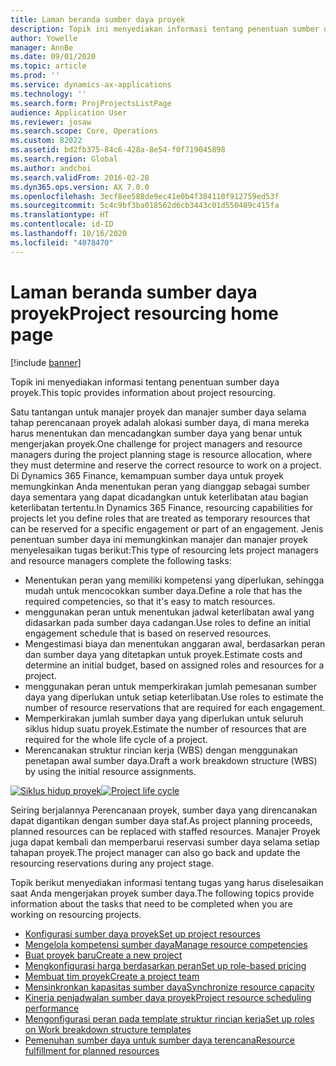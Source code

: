 ```yaml
---
title: Laman beranda sumber daya proyek
description: Topik ini menyediakan informasi tentang penentuan sumber daya proyek.
author: Yowelle
manager: AnnBe
ms.date: 09/01/2020
ms.topic: article
ms.prod: ''
ms.service: dynamics-ax-applications
ms.technology: ''
ms.search.form: ProjProjectsListPage
audience: Application User
ms.reviewer: josaw
ms.search.scope: Core, Operations
ms.custom: 82022
ms.assetid: bd2fb375-84c6-428a-8e54-f0f719045898
ms.search.region: Global
ms.author: andchoi
ms.search.validFrom: 2016-02-28
ms.dyn365.ops.version: AX 7.0.0
ms.openlocfilehash: 3ecf8ee588de9ec41e0b4f384110f912759ed53f
ms.sourcegitcommit: 5c4c9bf3ba018562d6cb3443c01d550489c415fa
ms.translationtype: HT
ms.contentlocale: id-ID
ms.lasthandoff: 10/16/2020
ms.locfileid: "4078470"
---
```

# <a name="project-resourcing-home-page"></a><span data-ttu-id="c4368-103">Laman beranda sumber daya proyek</span><span class="sxs-lookup"><span data-stu-id="c4368-103">Project resourcing home page</span></span>

[!include [banner](../includes/banner.md)]

<span data-ttu-id="c4368-104">Topik ini menyediakan informasi tentang penentuan sumber daya proyek.</span><span class="sxs-lookup"><span data-stu-id="c4368-104">This topic provides information about project resourcing.</span></span>

<span data-ttu-id="c4368-105">Satu tantangan untuk manajer proyek dan manajer sumber daya selama tahap perencanaan proyek adalah alokasi sumber daya, di mana mereka harus menentukan dan mencadangkan sumber daya yang benar untuk mengerjakan proyek.</span><span class="sxs-lookup"><span data-stu-id="c4368-105">One challenge for project managers and resource managers during the project planning stage is resource allocation, where they must determine and reserve the correct resource to work on a project.</span></span> <span data-ttu-id="c4368-106">Di Dynamics 365 Finance, kemampuan sumber daya untuk proyek memungkinkan Anda menentukan peran yang dianggap sebagai sumber daya sementara yang dapat dicadangkan untuk keterlibatan atau bagian keterlibatan tertentu.</span><span class="sxs-lookup"><span data-stu-id="c4368-106">In Dynamics 365 Finance, resourcing capabilities for projects let you define roles that are treated as temporary resources that can be reserved for a specific engagement or part of an engagement.</span></span> <span data-ttu-id="c4368-107">Jenis penentuan sumber daya ini memungkinkan manajer dan manajer proyek menyelesaikan tugas berikut:</span><span class="sxs-lookup"><span data-stu-id="c4368-107">This type of resourcing lets project managers and resource managers complete the following tasks:</span></span>

- <span data-ttu-id="c4368-108">Menentukan peran yang memiliki kompetensi yang diperlukan, sehingga mudah untuk mencocokkan sumber daya.</span><span class="sxs-lookup"><span data-stu-id="c4368-108">Define a role that has the required competencies, so that it's easy to match resources.</span></span>
- <span data-ttu-id="c4368-109">menggunakan peran untuk menentukan jadwal keterlibatan awal yang didasarkan pada sumber daya cadangan.</span><span class="sxs-lookup"><span data-stu-id="c4368-109">Use roles to define an initial engagement schedule that is based on reserved resources.</span></span>
- <span data-ttu-id="c4368-110">Mengestimasi biaya dan menentukan anggaran awal, berdasarkan peran dan sumber daya yang ditetapkan untuk proyek.</span><span class="sxs-lookup"><span data-stu-id="c4368-110">Estimate costs and determine an initial budget, based on assigned roles and resources for a project.</span></span>
- <span data-ttu-id="c4368-111">menggunakan peran untuk memperkirakan jumlah pemesanan sumber daya yang diperlukan untuk setiap keterlibatan.</span><span class="sxs-lookup"><span data-stu-id="c4368-111">Use roles to estimate the number of resource reservations that are required for each engagement.</span></span>
- <span data-ttu-id="c4368-112">Memperkirakan jumlah sumber daya yang diperlukan untuk seluruh siklus hidup suatu proyek.</span><span class="sxs-lookup"><span data-stu-id="c4368-112">Estimate the number of resources that are required for the whole life cycle of a project.</span></span>
- <span data-ttu-id="c4368-113">Merencanakan struktur rincian kerja (WBS) dengan menggunakan penetapan awal sumber daya.</span><span class="sxs-lookup"><span data-stu-id="c4368-113">Draft a work breakdown structure (WBS) by using the initial resource assignments.</span></span>

<span data-ttu-id="c4368-114">[![Siklus hidup proyek](./media/projectresourcing02-1024x812.jpg)](./media/projectresourcing02.jpg)</span><span class="sxs-lookup"><span data-stu-id="c4368-114">[![Project life cycle](./media/projectresourcing02-1024x812.jpg)](./media/projectresourcing02.jpg)</span></span>

<span data-ttu-id="c4368-115">Seiring berjalannya Perencanaan proyek, sumber daya yang direncanakan dapat digantikan dengan sumber daya staf.</span><span class="sxs-lookup"><span data-stu-id="c4368-115">As project planning proceeds, planned resources can be replaced with staffed resources.</span></span> <span data-ttu-id="c4368-116">Manajer Proyek juga dapat kembali dan memperbarui reservasi sumber daya selama setiap tahapan proyek.</span><span class="sxs-lookup"><span data-stu-id="c4368-116">The project manager can also go back and update the resourcing reservations during any project stage.</span></span>

<span data-ttu-id="c4368-117">Topik berikut menyediakan informasi tentang tugas yang harus diselesaikan saat Anda mengerjakan proyek sumber daya.</span><span class="sxs-lookup"><span data-stu-id="c4368-117">The following topics provide information about the tasks that need to be completed when you are working on resourcing projects.</span></span>

- [<span data-ttu-id="c4368-118">Konfigurasi sumber daya proyek</span><span class="sxs-lookup"><span data-stu-id="c4368-118">Set up project resources</span></span>](set-up-project-resources.md)
- [<span data-ttu-id="c4368-119">Mengelola kompetensi sumber daya</span><span class="sxs-lookup"><span data-stu-id="c4368-119">Manage resource competencies</span></span>](manage-resource-competencies.md)
- [<span data-ttu-id="c4368-120">Buat proyek baru</span><span class="sxs-lookup"><span data-stu-id="c4368-120">Create a new project</span></span>](create-new-project.md)
- [<span data-ttu-id="c4368-121">Mengkonfigurasi harga berdasarkan peran</span><span class="sxs-lookup"><span data-stu-id="c4368-121">Set up role-based pricing</span></span>](set-up-role-based-pricing.md)
- [<span data-ttu-id="c4368-122">Membuat tim proyek</span><span class="sxs-lookup"><span data-stu-id="c4368-122">Create a project team</span></span>](create-project-team.md)
- [<span data-ttu-id="c4368-123">Mensinkronkan kapasitas sumber daya</span><span class="sxs-lookup"><span data-stu-id="c4368-123">Synchronize resource capacity</span></span>](synchronize-resource-capacity.md)
- [<span data-ttu-id="c4368-124">Kinerja penjadwalan sumber daya proyek</span><span class="sxs-lookup"><span data-stu-id="c4368-124">Project resource scheduling performance</span></span>](project-scheduling-performance.md)
- [<span data-ttu-id="c4368-125">Mengonfigurasi peran pada template struktur rincian kerja</span><span class="sxs-lookup"><span data-stu-id="c4368-125">Set up roles on Work breakdown structure templates</span></span>](set-up-roles-wbs-template.md)
- [<span data-ttu-id="c4368-126">Pemenuhan sumber daya untuk sumber daya terencana</span><span class="sxs-lookup"><span data-stu-id="c4368-126">Resource fulfillment for planned resources</span></span>](resource-fulfillment-planned-resources.md)
